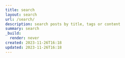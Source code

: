 ```yaml
---
title: search
layout: search
url: /search/
description: search posts by title, tags or content
summary: search
_build:
  render: never
created: 2023-11-26T16:18
updated: 2023-11-26T16:18
---
```

